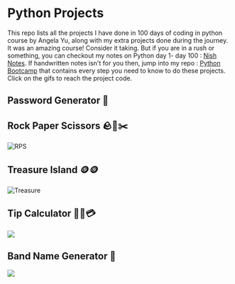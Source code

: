 # Python Projects
This repo lists all the projects I have done in 100 days of coding in python course by Angela Yu,  along with my extra projects done during the journey. It was an amazing course! Consider it taking. But if you are in a rush or something, you can checkout my notes on Python day 1- day 100 : [Nish Notes](). If handwritten notes isn't for you then, jump into my repo : [Python Bootcamp](https://github.com/NishitaErvantikar9/Python-Pro-Bootcamp) that contains every step you need to know to do these projects. Click on the gifs to reach the project code.

## Password Generator 🔑


## Rock Paper Scissors 🪨📄✂️
![RPS](https://user-images.githubusercontent.com/120945994/233771364-245cb43f-91b9-4c7b-940c-db7a3bc89f15.gif)


## Treasure Island 🪙🪙
![Treasure](https://user-images.githubusercontent.com/120945994/233770926-36b94eca-c91b-42b1-8f7a-5738ce27830c.gif)



## Tip Calculator 📲💸💳
[<img src="https://user-images.githubusercontent.com/120945994/232575684-c1055b16-0754-41cd-8d49-a61e06ac25dc.gif" >](https://github.com/NishitaErvantikar9/Python-Projects/tree/main/1.Band%20Name%20generator)



## Band Name Generator 🥁
[<img src="https://user-images.githubusercontent.com/98851253/154177081-2c53df2d-777b-4deb-8e38-5742ecd7282f.gif" >](https://github.com/NishitaErvantikar9/Python-Projects/tree/main/1.Band%20Name%20generator)
